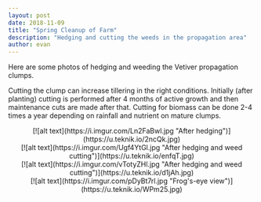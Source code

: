 ```yaml
---
layout: post
date: 2018-11-09
title: "Spring Cleanup of Farm"
description: "Hedging and cutting the weeds in the propagation area"
author: evan
---
```

Here are some photos of hedging and weeding the Vetiver propagation clumps. 

Cutting the clump can increase tillering in the right conditions. Initially (after planting) cutting is performed after 4 months of active growth and then maintenance cuts are made after that. Cutting for biomass can be done 2-4 times a year depending on rainfall and nutrient on mature clumps.

<div style="text-align:center" markdown="1">
[![alt text](https://i.imgur.com/Ln2FaBwl.jpg "After hedging")](https://u.teknik.io/2ncQk.jpg)
</div>

<div style="text-align:center" markdown="1">
[![alt text](https://i.imgur.com/Ugf4YtGl.jpg "After hedging and weed cutting")](https://u.teknik.io/enfqT.jpg)
</div>

<div style="text-align:center" markdown="1">
[![alt text](https://i.imgur.com/vTotyZHl.jpg "After hedging and weed cutting")](https://u.teknik.io/d1jAh.jpg)
</div>

<div style="text-align:center" markdown="1">
[![alt text](https://i.imgur.com/pDyBt7rl.jpg "Frog's-eye view")](https://u.teknik.io/WPm25.jpg)
</div>
